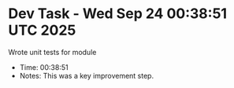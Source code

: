 # Dev Task - Wed Sep 24 00:38:51 UTC 2025
Wrote unit tests for module
- Time: 00:38:51
- Notes: This was a key improvement step.
